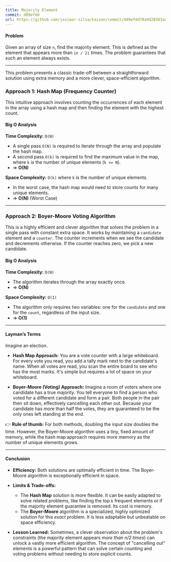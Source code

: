 ```yaml
---
title: Majority Element
commit: d89efdd
url: https://github.com/josimar-silva/kaizen/commit/d89efdd70a9d28363ad0b7a7bf08ec5b07df9270
---
```


#### Problem
Given an array of size `n`, find the majority element. This is defined as the element that appears more than `⌊n / 2⌋` times. The problem guarantees that such an element always exists.

---

This problem presents a classic trade-off between a straightforward solution using extra memory and a more clever, space-efficient algorithm.

### Approach 1: Hash Map (Frequency Counter)

This intuitive approach involves counting the occurrences of each element in the array using a hash map and then finding the element with the highest count.

#### Big O Analysis

**Time Complexity:** `O(N)`
- A single pass `O(N)` is required to iterate through the array and populate the hash map.
- A second pass `O(k)` is required to find the maximum value in the map, where `k` is the number of unique elements (`k <= N`).
- ⇒ **O(N)**

**Space Complexity:** `O(k)` where `k` is the number of unique elements.
- In the worst case, the hash map would need to store counts for many unique elements.
- ⇒ **O(N)** (Worst Case)

---

### Approach 2: Boyer-Moore Voting Algorithm

This is a highly efficient and clever algorithm that solves the problem in a single pass with constant extra space. It works by maintaining a `candidate` element and a `counter`. The counter increments when we see the candidate and decrements otherwise. If the counter reaches zero, we pick a new candidate.

#### Big O Analysis

**Time Complexity:** `O(N)`
- The algorithm iterates through the array exactly once.
- ⇒ **O(N)**

**Space Complexity:** `O(1)`
- The algorithm only requires two variables: one for the `candidate` and one for the `count`, regardless of the input size.
- ⇒ **O(1)**

---

#### Layman’s Terms

Imagine an election.

- **Hash Map Approach:** You are a vote counter with a large whiteboard. For every vote you read, you add a tally mark next to the candidate's name. When all votes are read, you scan the entire board to see who has the most marks. It's simple but requires a lot of space on your whiteboard.

- **Boyer-Moore (Voting) Approach:** Imagine a room of voters where one candidate has a true majority. You tell everyone to find a person who voted for a different candidate and form a pair. Both people in the pair then sit down, effectively cancelling each other out. Because your candidate has more than half the votes, they are guaranteed to be the only ones left standing at the end.

👉 **Rule of thumb:** For both methods, doubling the input size doubles the time. However, the Boyer-Moore algorithm uses a tiny, fixed amount of memory, while the hash map approach requires more memory as the number of unique elements grows.

---

#### Conclusion

- **Efficiency:** Both solutions are optimally efficient in time. The Boyer-Moore algorithm is exceptionally efficient in space.

- **Limits & Trade-offs:** 
    - The **Hash Map** solution is more flexible. It can be easily adapted to solve related problems, like finding the top `k` frequent elements or if the majority element guarantee is removed. Its cost is memory.
    - The **Boyer-Moore** algorithm is a specialized, highly optimized solution for this *exact* problem. It is less adaptable but unbeatable on space efficiency.

- **Lesson Learned:** Sometimes, a clever observation about the problem's constraints (the majority element appears *more than n/2 times*) can unlock a vastly more efficient algorithm. The concept of "cancelling out" elements is a powerful pattern that can solve certain counting and voting problems without needing to store explicit counts.
